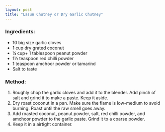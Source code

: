 ```yaml
---
layout: post
title: "Lasun Chutney or Dry Garlic Chutney"
---
```




### Ingredients: 
* 10 big size garlic cloves
* 1 cup dry grated coconut
* ¼ cup+ 1 tablespoon peanut powder
* 1½ teaspoon red chilli powder
* 1 teaspoon amchoor powder or tamarind
* Salt to taste

### Method:
1. Roughly chop the garlic cloves and add it to the blender. Add pinch of salt and grind it to make a paste. Keep it aside. 
2. Dry roast coconut in a pan. Make sure the flame is low-medium to avoid burning. Roast until the raw smell goes away. 
3. Add roasted coconut, peanut powder, salt, red chilli powder, and amchoor powder to the garlic paste. Grind it to a coarse powder. 
4. Keep it in a airtight container.